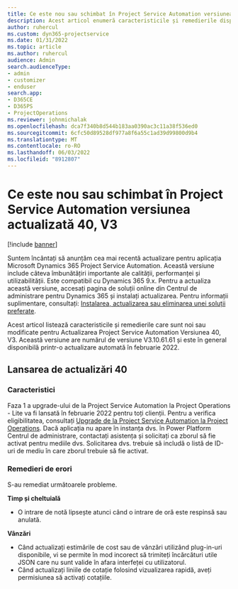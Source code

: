 ```yaml
---
title: Ce este nou sau schimbat în Project Service Automation versiunea actualizată 40, V3
description: Acest articol enumeră caracteristicile și remedierile disponibile în Microsoft Dynamics 365 Project Service Automation Actualizați versiunea 40, V3.
author: ruhercul
ms.custom: dyn365-projectservice
ms.date: 01/31/2022
ms.topic: article
ms.author: ruhercul
audience: Admin
search.audienceType:
- admin
- customizer
- enduser
search.app:
- D365CE
- D365PS
- ProjectOperations
ms.reviewer: johnmichalak
ms.openlocfilehash: dca7f340b8d544b183aa0390ac3c11a38f536ed0
ms.sourcegitcommit: 6cfc50d89528df977a8f6a55c1ad39d99800d9b4
ms.translationtype: MT
ms.contentlocale: ro-RO
ms.lasthandoff: 06/03/2022
ms.locfileid: "8912807"
---
```

# <a name="whats-new-or-changed-in-project-service-automation-update-release-40-v3"></a>Ce este nou sau schimbat în Project Service Automation versiunea actualizată 40, V3

[!include [banner](../includes/psa-now-project-operations.md)]

Suntem încântați să anunțăm cea mai recentă actualizare pentru aplicația Microsoft Dynamics 365 Project Service Automation. Această versiune include câteva îmbunătățiri importante ale calității, performanței și utilizabilității. Este compatibil cu Dynamics 365 9.x. Pentru a actualiza această versiune, accesați pagina de soluții online din Centrul de administrare pentru Dynamics 365 și instalați actualizarea. Pentru informații suplimentare, consultați: [Instalarea, actualizarea sau eliminarea unei soluții preferate](/power-platform/admin/install-remove-preferred-solution).

Acest articol listează caracteristicile și remedierile care sunt noi sau modificate pentru Actualizarea Project Service Automation Versiunea 40, V3. Această versiune are numărul de versiune V3.10.61.61 și este în general disponibilă printr-o actualizare automată în februarie 2022.

## <a name="update-release-40"></a>Lansarea de actualizări 40

### <a name="features"></a>Caracteristici
Faza 1 a upgrade-ului de la Project Service Automation la Project Operations - Lite va fi lansată în februarie 2022 pentru toți clienții. Pentru a verifica eligibilitatea, consultați [Upgrade de la Project Service Automation la Project Operations](upgrade-project-operations-non-stocked.md). Dacă aplicația nu apare în instanța dvs. în Power Platform Centrul de administrare, contactați asistența și solicitați ca zborul să fie activat pentru mediile dvs. Solicitarea dvs. trebuie să includă o listă de ID-uri de mediu în care zborul trebuie să fie activat.

### <a name="bug-fixes"></a>Remedieri de erori

S-au remediat următoarele probleme.

**Timp și cheltuială**
- O intrare de notă lipsește atunci când o intrare de oră este respinsă sau anulată. 

**Vânzări**

- Când actualizați estimările de cost sau de vânzări utilizând plug-in-uri disponibile, vi se permite în mod incorect să trimiteți încărcături utile JSON care nu sunt valide în afara interfeței cu utilizatorul.
- Când actualizați liniile de cotație folosind vizualizarea rapidă, aveți permisiunea să activați cotațiile.

